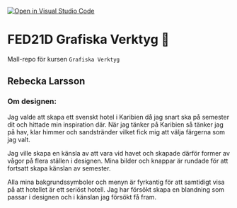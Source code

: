 [![Open in Visual Studio Code](https://classroom.github.com/assets/open-in-vscode-c66648af7eb3fe8bc4f294546bfd86ef473780cde1dea487d3c4ff354943c9ae.svg)](https://classroom.github.com/online_ide?assignment_repo_id=8547766&assignment_repo_type=AssignmentRepo)
# FED21D Grafiska Verktyg 🎨
Mall-repo för kursen `Grafiska Verktyg`

<h2>Rebecka Larsson</h2>
<h3>Om designen: </h3>

<p>Jag valde att skapa ett svenskt hotel i Karibien då jag snart ska på semester dit och hittade min inspiration där. 
När jag tänker på Karibien så tänker jag på hav, klar himmer och sandstränder vilket fick mig att välja färgerna som jag valt. </p>

<p>Jag ville skapa en känsla av att vara vid havet och skapade därför former av vågor på flera ställen i designen. Mina bilder och knappar är rundade för att fortsatt skapa känslan av semester. </p>
<p>Alla mina bakgrundssymboler och menyn är fyrkantig för att samtidigt visa på att hotellet är ett seriöst hotell. Jag har försökt skapa en blandning som passar i designen och i känslan jag försökt få fram. </p>
